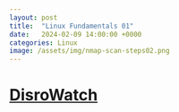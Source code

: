 ```yaml
---
layout: post
title:  "Linux Fundamentals 01"
date:   2024-02-09 14:00:00 +0000
categories: Linux
image: /assets/img/nmap-scan-steps02.png
---
```


[DisroWatch](https://distrowatch.com/dwres.php?resource=major "Link")
===

